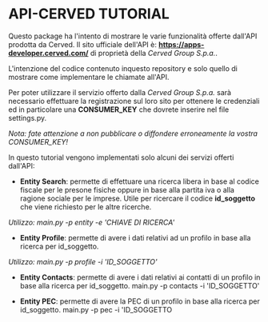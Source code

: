 # API-CERVED TUTORIAL
Questo package ha l'intento di mostrare le varie funzionalità offerte dall'API prodotta da Cerved.
Il sito ufficiale dell'API è: **https://apps-developer.cerved.com/** di proprietà della *Cerved Group S.p.a.*.

L'intenzione del codice contenuto inquesto repository e solo quello di mostrare come implementare le chiamate all'API.

Per poter utilizzare il servizio offerto dalla *Cerved Group S.p.a.* sarà necessario effettuare la registrazione sul loro sito per ottenere le credenziali ed in particolare una **CONSUMER_KEY** che dovrete inserire nel file settings.py.

*Nota: fate attenzione a non pubblicare o diffondere erroneamente la vostra CONSUMER_KEY!*

In questo tutorial vengono implementati solo alcuni dei servizi offerti dall'API:

- **Entity Search**: permette di effettuare una ricerca libera in base al codice fiscale per le presone fisiche oppure in base alla partita iva o alla ragione sociale per le imprese. Utile per ricercare il codice **id_soggetto** che viene richiesto per le altre ricerche.
    
*Utilizzo: main.py -p entity -e 'CHIAVE DI RICERCA'*

- **Entity Profile**: permette di avere i dati relativi ad un profilo in base alla ricerca per id_soggetto.

*Utilizzo: main.py -p profile -i 'ID_SOGGETTO'*

- **Entity Contacts**: permette di avere i dati relativi ai contatti di un profilo in base alla ricerca per id_soggetto.
    main.py -p contacts -i 'ID_SOGGETTO'

- **Entity PEC**: permette di avere la PEC di un profilo in base alla ricerca per id_soggetto.
    main.py -p pec -i 'ID_SOGGETTO


